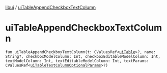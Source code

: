 [libui](README.md) / [uiTableAppendCheckboxTextColumn](ui-table-append-checkbox-text-column.md)

# uiTableAppendCheckboxTextColumn

`fun uiTableAppendCheckboxTextColumn(t: CValuesRef<`[`uiTable`](ui-table.md)`>?, name: String?, checkboxModelColumn: Int, checkboxEditableModelColumn: Int, textModelColumn: Int, textEditableModelColumn: Int, textParams: CValuesRef<`[`uiTableTextColumnOptionalParams`](ui-table-text-column-optional-params/README.md)`>?)`
